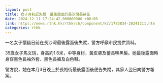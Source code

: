 ```yaml
---
layout: post
title: 女子月初起失蹤　最後露面於長沙灣長裕街
date: 2024-12-11 17:24:42.000000000 +08:00
link: https://news.rthk.hk/rthk/ch/component/k2/1783034-20241211.htm
categories: rthk
---
```


一名女子懷疑日前在長沙灣最後露面後失蹤，警方呼籲市民提供資料。

35歲女子馬文珧，身高約1.6米，中等身材，黃皮膚及蓄長啡黑髮。她最後露面時身穿黑色長袖外套、黑色長褲及白色鞋。

警方說，她在本月3日晚上於長裕街最後露面後便告失蹤，其家人翌日向警方報案。
